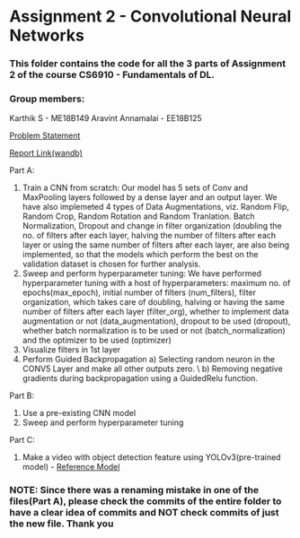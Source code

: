 # Assignment 2 - Convolutional Neural Networks

### This folder contains the code for all the 3 parts of Assignment 2 of the course CS6910 - Fundamentals of DL.

### Group members: 
Karthik S - ME18B149
Aravint Annamalai - EE18B125

[Problem Statement](https://wandb.ai/miteshk/assignments/reports/Assignment-2--Vmlldzo0NjA1MTU)

[Report Link(wandb)](https://wandb.ai/kodikarthik21/Assignment%202/reports/Assignment-2-Convolutional-Neural-Networks--Vmlldzo1NjQ0NDQ?accessToken=y98grmei3a3l8mz4mlfv008r091zssbrwvqlu693mzjz6o9yw79ogbez3t5xabz4)

Part A:
  1) Train a CNN from scratch: Our model has 5 sets of Conv and MaxPooling layers followed by a dense layer and an output layer. We have also implemeted 4 types of Data Augmentations, viz. Random Flip, Random Crop, Random Rotation and Random Tranlation. Batch Normalization, Dropout and change in filter organization (doubling the no. of filters after each layer, halving the number of filters after each layer or using the same number of filters after each layer, are also being implemented, so that the models which perform the best on the validation dataset is chosen for further analysis. 
  2) Sweep and perform hyperparameter tuning: We have performed hyperparameter tuning with a host of hyperparameters: maximum no. of epochs(max_epoch), initial number of filters (num_filters), filter organization, which takes care of doubling, halving or having the same number of filters after each layer (filter_org), whether to implement data augmentation or not (data_augmentation), dropout to be used (dropout), whether batch normalization is to be used or not (batch_normalization) and the optimizer to be used (optimizer)
  3) Visualize filters in 1st layer
  4) Perform Guided Backpropagation
      a) Selecting random neuron in the CONV5 Layer and make all other outputs zero. \\
      b) Removing negative gradients during backpropagation using a GuidedRelu function.

Part B:
  1) Use a pre-existing CNN model
  2) Sweep and perform hyperparameter tuning

Part C:
  1) Make a video with object detection feature using YOLOv3(pre-trained model) - [Reference Model](https://github.com/AlexeyAB/darknet)

### NOTE: Since there was a renaming mistake in one of the files(Part A), please check the commits of the entire folder to have a clear idea of commits and NOT check commits of just the new file. Thank you
